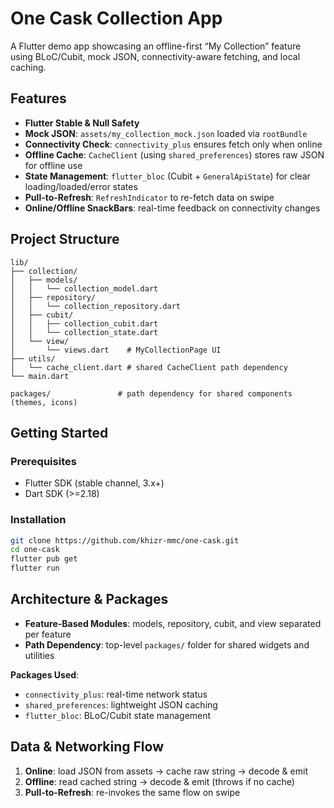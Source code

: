 # One Cask Collection App

A Flutter demo app showcasing an offline-first “My Collection” feature using BLoC/Cubit, mock JSON, connectivity-aware fetching, and local caching.

## Features

* **Flutter Stable & Null Safety**
* **Mock JSON**: `assets/my_collection_mock.json` loaded via `rootBundle`
* **Connectivity Check**: `connectivity_plus` ensures fetch only when online
* **Offline Cache**: `CacheClient` (using `shared_preferences`) stores raw JSON for offline use
* **State Management**: `flutter_bloc` (Cubit + `GeneralApiState`) for clear loading/loaded/error states
* **Pull-to-Refresh**: `RefreshIndicator` to re-fetch data on swipe
* **Online/Offline SnackBars**: real-time feedback on connectivity changes

## Project Structure

```text
lib/
├── collection/
│   ├── models/
│   │   └── collection_model.dart
│   ├── repository/
│   │   └── collection_repository.dart
│   ├── cubit/
│   │   ├── collection_cubit.dart
│   │   └── collection_state.dart
│   └── view/
│       └── views.dart    # MyCollectionPage UI
├── utils/
│   └── cache_client.dart # shared CacheClient path dependency
└── main.dart

packages/               # path dependency for shared components (themes, icons)
```

## Getting Started

### Prerequisites

* Flutter SDK (stable channel, 3.x+)
* Dart SDK (>=2.18)

### Installation

```bash
git clone https://github.com/khizr-mmc/one-cask.git
cd one-cask
flutter pub get
flutter run
```

## Architecture & Packages

* **Feature-Based Modules**: models, repository, cubit, and view separated per feature
* **Path Dependency**: top-level `packages/` folder for shared widgets and utilities

**Packages Used**:

* `connectivity_plus`: real-time network status
* `shared_preferences`: lightweight JSON caching
* `flutter_bloc`: BLoC/Cubit state management

## Data & Networking Flow

1. **Online**: load JSON from assets → cache raw string → decode & emit
2. **Offline**: read cached string → decode & emit (throws if no cache)
3. **Pull-to-Refresh**: re-invokes the same flow on swipe
